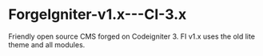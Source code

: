 # ForgeIgniter-v1.x---CI-3.x
Friendly open source CMS forged on Codeigniter 3. FI v1.x uses the old lite theme and all modules.
